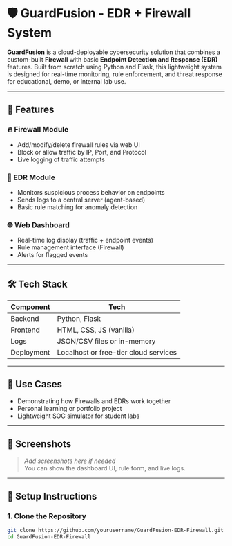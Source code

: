 # 🛡️ GuardFusion - EDR + Firewall System

**GuardFusion** is a cloud-deployable cybersecurity solution that combines a custom-built **Firewall** with basic **Endpoint Detection and Response (EDR)** features. Built from scratch using Python and Flask, this lightweight system is designed for real-time monitoring, rule enforcement, and threat response for educational, demo, or internal lab use.

---

## 🚀 Features

### 🔥 Firewall Module
- Add/modify/delete firewall rules via web UI
- Block or allow traffic by IP, Port, and Protocol
- Live logging of traffic attempts

### 🧠 EDR Module
- Monitors suspicious process behavior on endpoints
- Sends logs to a central server (agent-based)
- Basic rule matching for anomaly detection

### 🌐 Web Dashboard
- Real-time log display (traffic + endpoint events)
- Rule management interface (Firewall)
- Alerts for flagged events

---

## 🛠️ Tech Stack

| Component | Tech |
|----------|------|
| Backend  | Python, Flask |
| Frontend | HTML, CSS, JS (vanilla) |
| Logs     | JSON/CSV files or in-memory |
| Deployment | Localhost or free-tier cloud services |

---

## 🧪 Use Cases

- Demonstrating how Firewalls and EDRs work together
- Personal learning or portfolio project
- Lightweight SOC simulator for student labs

---

## 📸 Screenshots

> _Add screenshots here if needed_  
> You can show the dashboard UI, rule form, and live logs.

---

## 🧰 Setup Instructions

### 1. Clone the Repository
```bash
git clone https://github.com/yourusername/GuardFusion-EDR-Firewall.git
cd GuardFusion-EDR-Firewall

